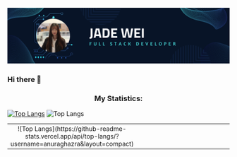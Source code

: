 ![Github Banner](https://github.com/jadew33/jadew33/blob/main/banner.png)

### Hi there 👋




<!--
**jadew33/jadew33** is a ✨ _special_ ✨ repository because its `README.md` (this file) appears on your GitHub profile.

Here are some ideas to get you started:

- 🔭 I’m currently working on ...
- 🌱 I’m currently learning ...
- 👯 I’m looking to collaborate on ...
- 🤔 I’m looking for help with ...
- 💬 Ask me about ...
- 📫 How to reach me: ...
- 😄 Pronouns: ...
- ⚡ Fun fact: ...
-->
<h3 align="center">My Statistics:</h3>

[![Top Langs](https://github-readme-stats.vercel.app/api/top-langs/?username=jadew33&layout=donut)](https://github.com/anuraghazra/github-readme-stats)
![Top Langs](https://github-readme-stats.vercel.app/api/top-langs/?username=jadew33&layout=compact)
<p align="center">
<table align="center">
<tr border="none">
<td width="50%" align="center">
![Top Langs](https://github-readme-stats.vercel.app/api/top-langs/?username=anuraghazra&layout=compact)
</td>
<td width="50%" align="center">

  
  </td>
</tr>
</table>
